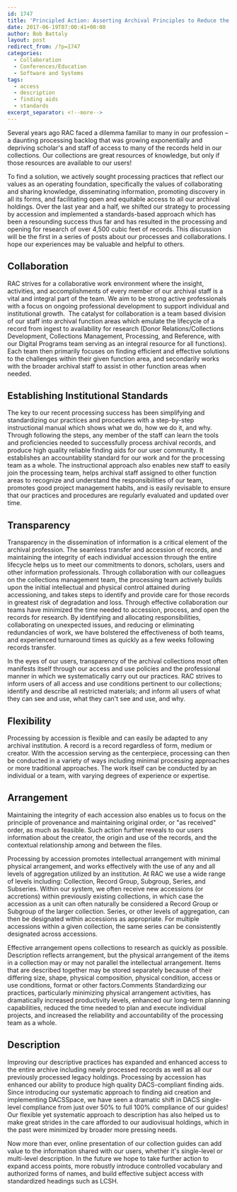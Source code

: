 ```yaml
---
id: 1747
title: 'Principled Action: Asserting Archival Principles to Reduce the RAC Backlog'
date: 2017-06-19T07:00:41+00:00
author: Bob Battaly
layout: post
redirect_from: /?p=1747
categories:
  - Collaboration
  - Conferences/Education
  - Software and Systems
tags:
  - access
  - description
  - finding aids
  - standards
excerpt_separator: <!--more-->
---
```

Several years ago RAC faced a dilemma familiar to many in our profession – a daunting processing backlog that was growing exponentially and depriving scholar's and staff of access to many of the records held in our collections. Our collections are great resources of knowledge, but only if those resources are available to our users!

To find a solution, we actively sought processing practices that reflect our values as an operating foundation, specifically the values of collaborating and sharing knowledge, disseminating information, promoting discovery in all its forms, and facilitating open and equitable access to all our archival holdings. Over the last year and a half, we shifted our strategy to processing by accession and implemented a standards-based approach which has been a resounding success thus far and has resulted in the processing and opening for research of over 4,500 cubic feet of records. This discussion will be the first in a series of posts about our processes and collaborations. I hope our experiences may be valuable and helpful to others.<!--more-->

## Collaboration

RAC strives for a collaborative work environment where the insight, activities, and accomplishments of every member of our archival staff is a vital and integral part of the team. We aim to be strong active professionals with a focus on ongoing professional development to support individual and institutional growth.  The catalyst for collaboration is a team based division of our staff into archival function areas which emulate the lifecycle of a record from ingest to availability for research (Donor Relations/Collections Development, Collections Management, Processing, and Reference, with our Digital Programs team serving as an integral resource for all functions). Each team then primarily focuses on finding efficient and effective solutions to the challenges within their given function area, and secondarily works with the broader archival staff to assist in other function areas when needed.

## Establishing Institutional Standards

The key to our recent processing success has been simplifying and standardizing our practices and procedures with a step-by-step instructional manual which shows what we do, how we do it, and why. Through following the steps, any member of the staff can learn the tools and proficiencies needed to successfully process archival records, and produce high quality reliable finding aids for our user community. It establishes an accountability standard for our work and for the processing team as a whole. The instructional approach also enables new staff to easily join the processing team, helps archival staff assigned to other function areas to recognize and understand the responsibilities of our team, promotes good project management habits, and is easily revisable to ensure that our practices and procedures are regularly evaluated and updated over time.

## Transparency

Transparency in the dissemination of information is a critical element of the archival profession. The seamless transfer and accession of records, and maintaining the integrity of each individual accession through the entire lifecycle helps us to meet our commitments to donors, scholars, users and other information professionals. Through collaboration with our colleagues on the collections management team, the processing team actively builds upon the initial intellectual and physical control attained during accessioning, and takes steps to identify and provide care for those records in greatest risk of degradation and loss. Through effective collaboration our teams have minimized the time needed to accession, process, and open the records for research. By identifying and allocating responsibilities, collaborating on unexpected issues, and reducing or eliminating redundancies of work, we have bolstered the effectiveness of both teams, and experienced turnaround times as quickly as a few weeks following records transfer.

In the eyes of our users, transparency of the archival collections most often manifests itself through our access and use policies and the professional manner in which we systematically carry out our practices. RAC strives to inform users of all access and use conditions pertinent to our collections; identify and describe all restricted materials; and inform all users of what they can see and use, what they can't see and use, and why.

## Flexibility

Processing by accession is flexible and can easily be adapted to any archival institution. A record is a record regardless of form, medium or creator. With the accession serving as the centerpiece, processing can then be conducted in a variety of ways including minimal processing approaches or more traditional approaches. The work itself can be conducted by an individual or a team, with varying degrees of experience or expertise.

## Arrangement

Maintaining the integrity of each accession also enables us to focus on the principle of provenance and maintaining original order, or "as received" order, as much as feasible. Such action further reveals to our users information about the creator, the origin and use of the records, and the contextual relationship among and between the files.

Processing by accession promotes intellectual arrangement with minimal physical arrangement, and works effectively with the use of any and all levels of aggregation utilized by an institution. At RAC we use a wide range of levels including: Collection, Record Group, Subgroup, Series, and Subseries. Within our system, we often receive new accessions (or accretions) within previously existing collections, in which case the accession as a unit can often naturally be considered a Record Group or Subgroup of the larger collection. Series, or other levels of aggregation, can then be designated within accessions as appropriate. For multiple accessions within a given collection, the same series can be consistently designated across accessions.

Effective arrangement opens collections to research as quickly as possible. Description reflects arrangement, but the physical arrangement of the items in a collection may or may not parallel the intellectual arrangement. Items that are described together may be stored separately because of their differing size, shape, physical composition, physical condition, access or use conditions, format or other factors.Comments Standardizing our practices, particularly minimizing physical arrangement activities, has dramatically increased productivity levels, enhanced our long-term planning capabilities, reduced the time needed to plan and execute individual projects, and increased the reliability and accountability of the processing team as a whole.

## Description

Improving our descriptive practices has expanded and enhanced access to the entire archive including newly processed records as well as all our previously processed legacy holdings. Processing by accession has enhanced our ability to produce high quality DACS-compliant finding aids. Since introducing our systematic approach to finding aid creation and implementing DACSSpace, we have seen a dramatic shift in DACS single-level compliance from just over 50% to full 100% compliance of our guides! Our flexible yet systematic approach to description has also helped us to make great strides in the care afforded to our audiovisual holdings, which in the past were minimized by broader more pressing needs.

Now more than ever, online presentation of our collection guides can add value to the information shared with our users, whether it's single-level or multi-level description. In the future we hope to take further action to expand access points, more robustly introduce controlled vocabulary and authorized forms of names, and build effective subject access with standardized headings such as LCSH.
